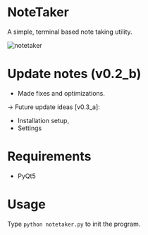 # NoteTaker
A simple, terminal based note taking utility.

![notetaker](https://github.com/user-attachments/assets/4af5b87b-d67d-443b-9fb9-220e2b3eae9b)

# Update notes (v0.2_b)
- Made fixes and optimizations.

-> Future update ideas [v0.3_a]:
- Installation setup,
- Settings

# Requirements
- PyQt5

# Usage
Type `python notetaker.py` to init the program.
